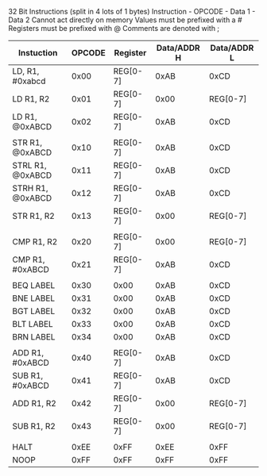 32 Bit Instructions (split in 4 lots of 1 bytes)
Instruction - OPCODE - Data 1 - Data 2
Cannot act directly on memory
Values must be prefixed with a #
Registers must be prefixed with @
Comments are denoted with ;

| Instuction         | OPCODE | Register | Data/ADDR H | Data/ADDR L |
| ------------------ | ------ | -------- | ----------- | ----------- |
| LD, R1, #0xabcd     | 0x00   | REG[0-7] | 0xAB        | 0xCD        |
| LD R1, R2        | 0x01   | REG[0-7] | 0x00        | REG[0-7]    |
| LD R1, @0xABCD   | 0x02   | REG[0-7] | 0xAB        | 0xCD        |
|                    |        |          |             |             |
| STR R1, @0xABCD  | 0x10   | REG[0-7] | 0xAB        | 0xCD        |
| STRL R1, @0xABCD | 0x11   | REG[0-7] | 0xAB        | 0xCD        |
| STRH R1, @0xABCD | 0x12   | REG[0-7] | 0xAB        | 0xCD        |
| STR R1, R2       | 0x13   | REG[0-7] | 0x00        | REG[0-7]    |
|                    |        |          |             |             |
| CMP R1, R2         | 0x20   | REG[0-7] | 0x00        | REG[0-7]    |
| CMP R1, #0xABCD     | 0x21   | REG[0-7] | 0xAB        | 0xCD        |
|                    |        |          |             |             |
| BEQ LABEL          | 0x30   | 0x00     | 0xAB        | 0xCD        |
| BNE LABEL          | 0x31   | 0x00     | 0xAB        | 0xCD        |
| BGT LABEL          | 0x32   | 0x00     | 0xAB        | 0xCD        |
| BLT LABEL          | 0x33   | 0x00     | 0xAB        | 0xCD        |
| BRN LABEL          | 0x34   | 0x00     | 0xAB        | 0xCD        |
|                    |        |          |             |             |
| ADD R1, #0xABCD     | 0x40   | REG[0-7] | 0xAB        | 0xCD        |
| SUB R1, #0xABCD     | 0x41   | REG[0-7] | 0xAB        | 0xCD        |
| ADD R1, R2         | 0x42   | REG[0-7] | 0x00        | REG[0-7]    |
| SUB R1, R2         | 0x43   | REG[0-7] | 0x00        | REG[0-7]    |
|                    |        |          |             |             |
| HALT               | 0xEE   | 0xFF     | 0xEE        | 0xFF        |
| NOOP               | 0xFF   | 0xFF     | 0xFF        | 0xFF        |
